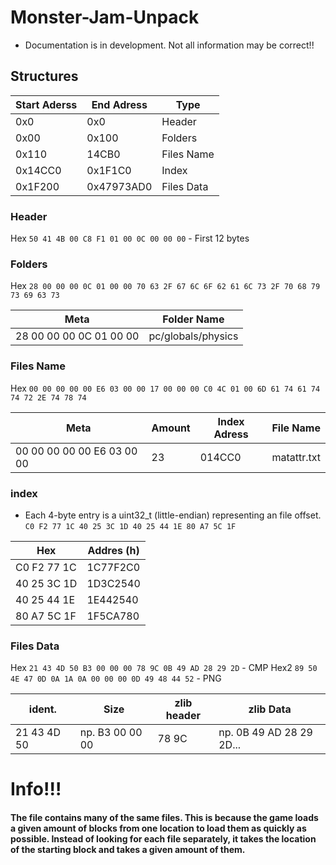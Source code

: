 # Monster-Jam-Unpack
* Documentation is in development. Not all information may be correct!!


## Structures

| Start Aderss | End Adress | Type |
| ------------ | ---------- | ----- |
| 0x0 | 0x0 | Header |
| 0x00 | 0x100 | Folders |
| 0x110 | 14CB0 | Files Name |
| 0x14CC0 | 0x1F1C0 | Index |
| 0x1F200 | 0x47973AD0 | Files Data |

### Header
Hex `50 41 4B 00 C8 F1 01 00 0C 00 00 00` - First 12 bytes

### Folders
Hex `28 00 00 00 0C 01 00 00 70 63 2F 67 6C 6F 62 61 6C 73 2F 70 68 79 73 69 63 73`

| Meta | Folder Name |
| ---- | --------- |
| 28 00 00 00 0C 01 00 00 | pc/globals/physics |

### Files Name
Hex `00 00 00 00 00 E6 03 00 00 17 00 00 00 C0 4C 01 00 6D 61 74 61 74 74 72 2E 74 78 74`

| Meta | Amount | Index Adress | File Name |
| ---- | ------ | --------- | ------------ |
| 00 00 00 00 00 E6 03 00 00 | 23 | 014CC0 | matattr.txt |

### index
- Each 4-byte entry is a uint32_t (little-endian) representing an file offset.
`C0 F2 77 1C 40 25 3C 1D 40 25 44 1E 80 A7 5C 1F`

| Hex | Addres (h) |
| --- | ------ |
| C0 F2 77 1C | 1C77F2C0 |
| 40 25 3C 1D | 1D3C2540 |
| 40 25 44 1E | 1E442540 |
| 80 A7 5C 1F | 1F5CA780 |


### Files Data
 
Hex `21 43 4D 50 B3 00 00 00 78 9C 0B 49 AD 28 29 2D` - CMP
Hex2 `89 50 4E 47 0D 0A 1A 0A 00 00 00 0D 49 48 44 52` - PNG

| ident. | Size | zlib header | zlib Data |
| ------ | ---- | ----------- | ----- |
| 21 43 4D 50 | np. B3 00 00 00 | 78 9C | np. 0B 49 AD 28 29 2D... |



# Info!!!

#### The file contains many of the same files. This is because the game loads a given amount of blocks from one location to load them as quickly as possible. Instead of looking for each file separately, it takes the location of the starting block and takes a given amount of them.



